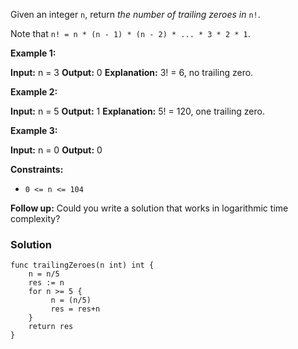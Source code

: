 Given an integer `n`, return _the number of trailing zeroes in_ `n!`.

Note that `n! = n * (n - 1) * (n - 2) * ... * 3 * 2 * 1`.

**Example 1:**

**Input:** n = 3
**Output:** 0
**Explanation:** 3! = 6, no trailing zero.

**Example 2:**

**Input:** n = 5
**Output:** 1
**Explanation:** 5! = 120, one trailing zero.

**Example 3:**

**Input:** n = 0
**Output:** 0

**Constraints:**

- `0 <= n <= 104`

**Follow up:** Could you write a solution that works in logarithmic time complexity?

### Solution
```
func trailingZeroes(n int) int {
    n = n/5
    res := n
    for n >= 5 {
         n = (n/5)
         res = res+n
    }
    return res
}
```